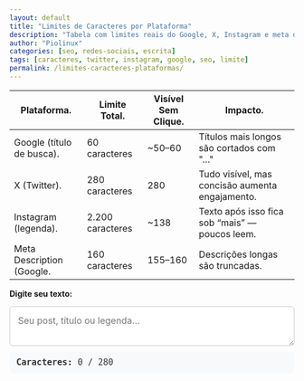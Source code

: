 ```yaml
---
layout: default
title: "Limites de Caracteres por Plataforma"
description: "Tabela com limites reais do Google, X, Instagram e meta descriptions — para escrever com clareza."
author: "Piolinux"
categories: [seo, redes-sociais, escrita]
tags: [caracteres, twitter, instagram, google, seo, limite]
permalink: /limites-caracteres-plataformas/
---
```




<section class="post-content">



<table class="evergreen-table">
  <thead>
    <tr>
      <th>Plataforma.</th>
      <th>Limite Total.</th>
      <th>Visível Sem Clique.</th>
      <th>Impacto.</th>
    </tr>
  </thead>
  <tbody>
    <tr>
      <td data-label="Plataforma">Google (título de busca).</td>
      <td data-label="Limite Total">60 caracteres</td>
      <td data-label="Visível Sem Clique">~50–60</td>
      <td data-label="Impacto">Títulos mais longos são cortados com "…"</td>
    </tr>
    <tr>
      <td data-label="Plataforma">X (Twitter).</td>
      <td data-label="Limite Total">280 caracteres</td>
      <td data-label="Visível Sem Clique">280</td>
      <td data-label="Impacto">Tudo visível, mas concisão aumenta engajamento.</td>
    </tr>
    <tr>
      <td data-label="Plataforma">Instagram (legenda).</td>
      <td data-label="Limite Total">2.200 caracteres</td>
      <td data-label="Visível Sem Clique">~138</td>
      <td data-label="Impacto">Texto após isso fica sob “mais” — poucos leem.</td>
    </tr>
    <tr>
      <td data-label="Plataforma">Meta Description (Google.</td>
      <td data-label="Limite Total">160 caracteres</td>
      <td data-label="Visível Sem Clique">155–160</td>
      <td data-label="Impacto">Descrições longas são truncadas.</td>
    </tr>
  </tbody>
</table>

<label for="texto"><strong>Digite seu texto:</strong></label>
<textarea id="texto" placeholder="Seu post, título ou legenda..."></textarea>

<div class="contador">
  <strong>Caracteres:</strong> <span id="contagem">0</span> / <span id="limite">280</span>
</div>



<script>
  const textarea = document.getElementById('texto');
  const contagem = document.getElementById('contagem');
  const limiteSpan = document.getElementById('limite');
  const limite = 280;

  textarea.addEventListener('input', function () {
    const qtd = this.value.length;
    contagem.textContent = qtd;
    
    if (qtd > limite) {
      contagem.style.color = '#e74c3c';
      limiteSpan.style.color = '#e74c3c';
    } else {
      contagem.style.color = '#27ae60';
      limiteSpan.style.color = '#27ae60';
    }
  });
</script>

<style>
  .intro {
    font-size: 18px;
    line-height: 1.7;
    margin-bottom: 20px;
  }
  textarea {
    width: 100%;
    padding: 14px;
    border: 1px solid #ccc;
    border-radius: 6px;
    font-size: 16px;
    font-family: inherit;
    resize: vertical;
    margin-bottom: 10px;
  }
  .contador {
    padding: 10px 12px;
    background: #f8f9fa;
    border-radius: 6px;
    font-family: monospace;
    font-size: 15px;
    color: #333;
  }
  .dica {
    margin-top: 20px;
    padding: 15px;
    background: #e6f7ff;
    border-left: 4px solid #1890ff;
    border-radius: 6px;
    line-height: 1.6;
    font-size: 15px;
  }
  .dica strong {
    color: #0050b3;
  }
</style>
